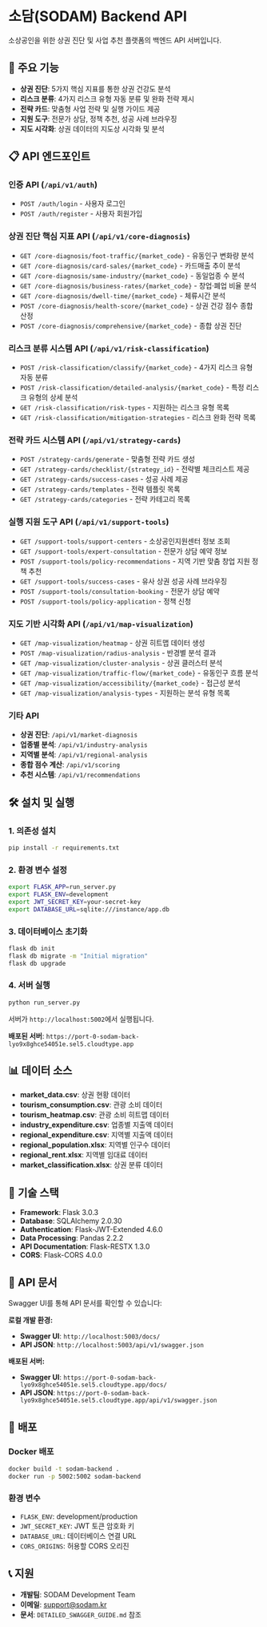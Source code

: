 # 소담(SODAM) Backend API

소상공인을 위한 상권 진단 및 사업 추천 플랫폼의 백엔드 API 서버입니다.

## 🚀 주요 기능

- **상권 진단**: 5가지 핵심 지표를 통한 상권 건강도 분석
- **리스크 분류**: 4가지 리스크 유형 자동 분류 및 완화 전략 제시
- **전략 카드**: 맞춤형 사업 전략 및 실행 가이드 제공
- **지원 도구**: 전문가 상담, 정책 추천, 성공 사례 브라우징
- **지도 시각화**: 상권 데이터의 지도상 시각화 및 분석

## 📋 API 엔드포인트

### 인증 API (`/api/v1/auth`)

- `POST /auth/login` - 사용자 로그인
- `POST /auth/register` - 사용자 회원가입

### 상권 진단 핵심 지표 API (`/api/v1/core-diagnosis`)

- `GET /core-diagnosis/foot-traffic/{market_code}` - 유동인구 변화량 분석
- `GET /core-diagnosis/card-sales/{market_code}` - 카드매출 추이 분석
- `GET /core-diagnosis/same-industry/{market_code}` - 동일업종 수 분석
- `GET /core-diagnosis/business-rates/{market_code}` - 창업·폐업 비율 분석
- `GET /core-diagnosis/dwell-time/{market_code}` - 체류시간 분석
- `POST /core-diagnosis/health-score/{market_code}` - 상권 건강 점수 종합 산정
- `POST /core-diagnosis/comprehensive/{market_code}` - 종합 상권 진단

### 리스크 분류 시스템 API (`/api/v1/risk-classification`)

- `POST /risk-classification/classify/{market_code}` - 4가지 리스크 유형 자동 분류
- `POST /risk-classification/detailed-analysis/{market_code}` - 특정 리스크 유형의 상세 분석
- `GET /risk-classification/risk-types` - 지원하는 리스크 유형 목록
- `GET /risk-classification/mitigation-strategies` - 리스크 완화 전략 목록

### 전략 카드 시스템 API (`/api/v1/strategy-cards`)

- `POST /strategy-cards/generate` - 맞춤형 전략 카드 생성
- `GET /strategy-cards/checklist/{strategy_id}` - 전략별 체크리스트 제공
- `GET /strategy-cards/success-cases` - 성공 사례 제공
- `GET /strategy-cards/templates` - 전략 템플릿 목록
- `GET /strategy-cards/categories` - 전략 카테고리 목록

### 실행 지원 도구 API (`/api/v1/support-tools`)

- `GET /support-tools/support-centers` - 소상공인지원센터 정보 조회
- `GET /support-tools/expert-consultation` - 전문가 상담 예약 정보
- `POST /support-tools/policy-recommendations` - 지역 기반 맞춤 창업 지원 정책 추천
- `GET /support-tools/success-cases` - 유사 상권 성공 사례 브라우징
- `POST /support-tools/consultation-booking` - 전문가 상담 예약
- `POST /support-tools/policy-application` - 정책 신청

### 지도 기반 시각화 API (`/api/v1/map-visualization`)

- `GET /map-visualization/heatmap` - 상권 히트맵 데이터 생성
- `POST /map-visualization/radius-analysis` - 반경별 분석 결과
- `GET /map-visualization/cluster-analysis` - 상권 클러스터 분석
- `GET /map-visualization/traffic-flow/{market_code}` - 유동인구 흐름 분석
- `GET /map-visualization/accessibility/{market_code}` - 접근성 분석
- `GET /map-visualization/analysis-types` - 지원하는 분석 유형 목록

### 기타 API

- **상권 진단**: `/api/v1/market-diagnosis`
- **업종별 분석**: `/api/v1/industry-analysis`
- **지역별 분석**: `/api/v1/regional-analysis`
- **종합 점수 계산**: `/api/v1/scoring`
- **추천 시스템**: `/api/v1/recommendations`

## 🛠️ 설치 및 실행

### 1. 의존성 설치

```bash
pip install -r requirements.txt
```

### 2. 환경 변수 설정

```bash
export FLASK_APP=run_server.py
export FLASK_ENV=development
export JWT_SECRET_KEY=your-secret-key
export DATABASE_URL=sqlite:///instance/app.db
```

### 3. 데이터베이스 초기화

```bash
flask db init
flask db migrate -m "Initial migration"
flask db upgrade
```

### 4. 서버 실행

```bash
python run_server.py
```

서버가 `http://localhost:5002`에서 실행됩니다.

**배포된 서버**: `https://port-0-sodam-back-lyo9x8ghce54051e.sel5.cloudtype.app`

## 📊 데이터 소스

- **market_data.csv**: 상권 현황 데이터
- **tourism_consumption.csv**: 관광 소비 데이터
- **tourism_heatmap.csv**: 관광 소비 히트맵 데이터
- **industry_expenditure.csv**: 업종별 지출액 데이터
- **regional_expenditure.csv**: 지역별 지출액 데이터
- **regional_population.xlsx**: 지역별 인구수 데이터
- **regional_rent.xlsx**: 지역별 임대료 데이터
- **market_classification.xlsx**: 상권 분류 데이터

## 🔧 기술 스택

- **Framework**: Flask 3.0.3
- **Database**: SQLAlchemy 2.0.30
- **Authentication**: Flask-JWT-Extended 4.6.0
- **Data Processing**: Pandas 2.2.2
- **API Documentation**: Flask-RESTX 1.3.0
- **CORS**: Flask-CORS 4.0.0

## 📝 API 문서

Swagger UI를 통해 API 문서를 확인할 수 있습니다:

**로컬 개발 환경:**
- **Swagger UI**: `http://localhost:5003/docs/`
- **API JSON**: `http://localhost:5003/api/v1/swagger.json`

**배포된 서버:**
- **Swagger UI**: `https://port-0-sodam-back-lyo9x8ghce54051e.sel5.cloudtype.app/docs/`
- **API JSON**: `https://port-0-sodam-back-lyo9x8ghce54051e.sel5.cloudtype.app/api/v1/swagger.json`

## 🚀 배포

### Docker 배포

```bash
docker build -t sodam-backend .
docker run -p 5002:5002 sodam-backend
```

### 환경 변수

- `FLASK_ENV`: development/production
- `JWT_SECRET_KEY`: JWT 토큰 암호화 키
- `DATABASE_URL`: 데이터베이스 연결 URL
- `CORS_ORIGINS`: 허용할 CORS 오리진

## 📞 지원

- **개발팀**: SODAM Development Team
- **이메일**: support@sodam.kr
- **문서**: `DETAILED_SWAGGER_GUIDE.md` 참조
